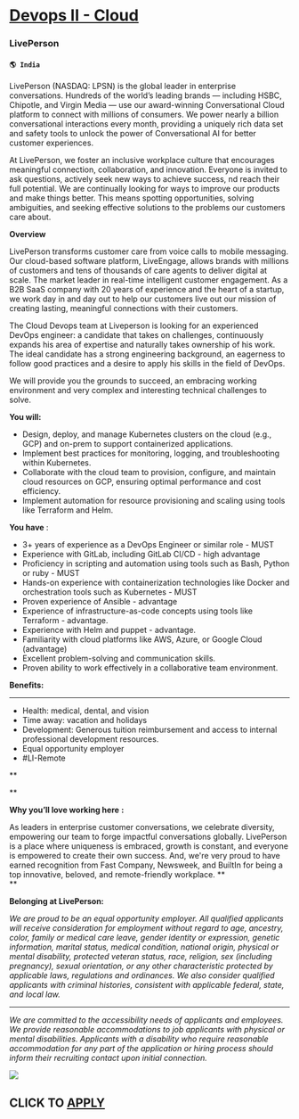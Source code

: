 # [Devops II - Cloud](https://www.remotewlb.com/apply/devops-ii-cloud-53253)  
### LivePerson  
#### `🌎 India`  

LivePerson (NASDAQ: LPSN) is the global leader in enterprise conversations. Hundreds of the world’s leading brands — including HSBC, Chipotle, and Virgin Media — use our award-winning Conversational Cloud platform to connect with millions of consumers. We power nearly a billion conversational interactions every month, providing a uniquely rich data set and safety tools to unlock the power of Conversational AI for better customer experiences.

At LivePerson, we foster an inclusive workplace culture that encourages meaningful connection, collaboration, and innovation. Everyone is invited to ask questions, actively seek new ways to achieve success, nd reach their full potential. We are continually looking for ways to improve our products and make things better. This means spotting opportunities, solving ambiguities, and seeking effective solutions to the problems our customers care about.

**Overview**

LivePerson transforms customer care from voice calls to mobile messaging. Our cloud-based software platform, LiveEngage, allows brands with millions of customers and tens of thousands of care agents to deliver digital at scale. The market leader in real-time intelligent customer engagement. As a B2B SaaS company with 20 years of experience and the heart of a startup, we work day in and day out to help our customers live out our mission of creating lasting, meaningful connections with their customers.

The Cloud Devops team at Liveperson is looking for an experienced DevOps engineer: a candidate that takes on challenges, continuously expands his area of expertise and naturally takes ownership of his work. The ideal candidate has a strong engineering background, an eagerness to follow good practices and a desire to apply his skills in the field of DevOps.

We will provide you the grounds to succeed, an embracing working environment and very complex and interesting technical challenges to solve.

**You will:**

  * Design, deploy, and manage Kubernetes clusters on the cloud (e.g., GCP) and on-prem to support containerized applications.
  * Implement best practices for monitoring, logging, and troubleshooting within Kubernetes.
  * Collaborate with the cloud team to provision, configure, and maintain cloud resources on GCP, ensuring optimal performance and cost efficiency.
  * Implement automation for resource provisioning and scaling using tools like Terraform and Helm.

**You have** :

  * 3+ years of experience as a DevOps Engineer or similar role - MUST
  * Experience with GitLab, including GitLab CI/CD - high advantage
  * Proficiency in scripting and automation using tools such as Bash, Python or ruby - MUST
  * Hands-on experience with containerization technologies like Docker and orchestration tools such as Kubernetes - MUST
  * Proven experience of Ansible - advantage
  * Experience of infrastructure-as-code concepts using tools like Terraform - advantage.
  * Experience with Helm and puppet - advantage.
  * Familiarity with cloud platforms like AWS, Azure, or Google Cloud (advantage)
  * Excellent problem-solving and communication skills.
  * Proven ability to work effectively in a collaborative team environment.

**Benefits:**

****

  * Health: medical, dental, and vision
  * Time away: vacation and holidays
  * Development: Generous tuition reimbursement and access to internal professional development resources.
  * Equal opportunity employer
  * #LI-Remote

**  
  
**

**Why you’ll love working here** **:**

As leaders in enterprise customer conversations, we celebrate diversity, empowering our team to forge impactful conversations globally. LivePerson is a place where uniqueness is embraced, growth is constant, and everyone is empowered to create their own success. And, we're very proud to have earned recognition from Fast Company, Newsweek, and BuiltIn for being a top innovative, beloved, and remote-friendly workplace. **  
**

**Belonging at LivePerson:**

_We are proud to be an equal opportunity employer. All qualified applicants will receive consideration for employment without regard to age, ancestry, color, family or medical care leave, gender identity or expression, genetic information, marital status, medical condition, national origin, physical or mental disability, protected veteran status, race, religion, sex (including pregnancy), sexual orientation, or any other characteristic protected by applicable laws, regulations and ordinances. We also consider qualified applicants with criminal histories, consistent with applicable federal, state, and local law._

****

_We are committed to the accessibility needs of applicants and employees. We provide reasonable accommodations to job applicants with physical or mental disabilities. Applicants with a disability who require reasonable accommodation for any part of the application or hiring process should inform their recruiting contact upon initial connection._

![](https://remotive.com/job/track/1898317/blank.gif?source=public_api)  
## CLICK TO [APPLY](https://www.remotewlb.com/apply/devops-ii-cloud-53253)


